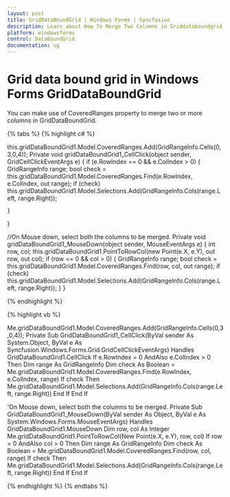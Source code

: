 ```yaml
---
layout: post
title: GridDataBoundGrid | Windows Forms | Syncfusion
description: Learn about How To Merge Two Columns in Griddataboundgrid support in Syncfusion Windows Forms GridDataBoundGrid(Classic) control and more details.
platform: windowsforms
control: DataBoundGrid
documentation: ug
---
```


# Grid data bound grid in Windows Forms GridDataBoundGrid

You can make use of CoveredRanges property to merge two or more columns in GridDataBoundGrid.

{% tabs %}
{% highlight c# %}

this.gridDataBoundGrid1.Model.CoveredRanges.Add(GridRangeInfo.Cells(0,3,0,4));
Private void gridDataBoundGrid1_CellClick(object sender, GridCellClickEventArgs e)
{
    if (e.RowIndex == 0 && e.ColIndex > 0)
    {
        GridRangeInfo range;
        bool check = this.gridDataBoundGrid1.Model.CoveredRanges.Find(e.RowIndex, e.ColIndex, out range);
        if (check)
        this.gridDataBoundGrid1.Model.Selections.Add(GridRangeInfo.Cols(range.Left, range.Right));

    }
}

//On Mouse down, select both the columns to be merged.
Private void gridDataBoundGrid1_MouseDown(object sender, MouseEventArgs e)
{
    int row, col;
    this.gridDataBoundGrid1.PointToRowCol(new Point(e.X, e.Y), out row, out col);
    if (row == 0 && col > 0)
    {
        GridRangeInfo range;
        bool check = this.gridDataBoundGrid1.Model.CoveredRanges.Find(row, col, out range);
        if (check)
        this.gridDataBoundGrid1.Model.Selections.Add(GridRangeInfo.Cols(range.Left, range.Right));
    }
}

{% endhighlight %}

{% highlight vb %}

Me.gridDataBoundGrid1.Model.CoveredRanges.Add(GridRangeInfo.Cells(0,3,0,4));
Private Sub GridDataBoundGrid1_CellClick(ByVal sender As System.Object, ByVal e As Syncfusion.Windows.Forms.Grid.GridCellClickEventArgs) Handles GridDataBoundGrid1.CellClick
If e.RowIndex = 0 AndAlso e.ColIndex > 0 Then
Dim range As GridRangeInfo
Dim check As Boolean = Me.gridDataBoundGrid1.Model.CoveredRanges.Find(e.RowIndex, e.ColIndex, range)
If check Then
Me.gridDataBoundGrid1.Model.Selections.Add(GridRangeInfo.Cols(range.Left, range.Right))
End If
End If

'On Mouse down, select both the columns to be merged.
Private Sub GridDataBoundGrid1_MouseDown(ByVal sender As Object, ByVal e As System.Windows.Forms.MouseEventArgs) Handles GridDataBoundGrid1.MouseDown
Dim row, col As Integer
Me.gridDataBoundGrid1.PointToRowCol(New Point(e.X, e.Y), row, col)
If row = 0 AndAlso col > 0 Then
Dim range As GridRangeInfo
Dim check As Boolean = Me.gridDataBoundGrid1.Model.CoveredRanges.Find(row, col, range)
If check Then
Me.gridDataBoundGrid1.Model.Selections.Add(GridRangeInfo.Cols(range.Left, range.Right))
End If
End If

{% endhighlight %}
{% endtabs %}
